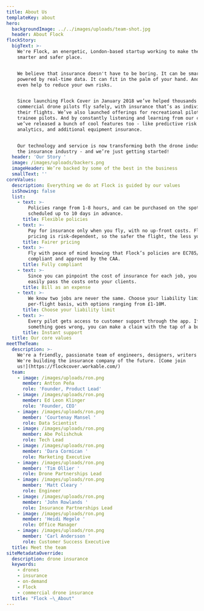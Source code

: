 ```yaml
---
title: About Us
templateKey: about
hero:
  backgroundImage: ../../images/uploads/team-shot.jpg
  header: About Flock
flockStory:
  bigText: >-
    We're Flock, an energetic, London-based startup working to make the world a
    smarter and safer place.


    We believe that insurance doesn't have to be boring. It can be smart, and
    powered by real-time data. It can fit in the palm of your hand. And it can
    even help to reduce your own risks.


    Since launching Flock Cover in January 2018 we’ve helped thousands of
    commercial drone pilots fly safely, with insurance that’s as individual as
    their flights. We’ve also launched offerings for recreational pilots and
    trainee pilots. And by constantly listening and learning from our customers,
    we’ve released a bunch of cool features too - like predictive risk
    analytics, and additional equipment insurance.


    Our technology and service is now transforming both the drone industry and
    the insurance industry - and we’re just getting started!
  header: 'Our Story '
  image: /images/uploads/backers.png
  imageHeader: We’re backed by some of the best in the business
  smallText: ''
coreValues:
  description: Everything we do at Flock is guided by our values
  isShowing: false
  list:
    - text: >-
        Policies range from 1-8 hours, and can be purchased on the spot, or
        scheduled up to 10 days in advance.
      title: Flexible policies
    - text: >-
        Pay for insurance only when you fly, with no up-front costs. Flock’s
        pricing is risk-dependent, so the safer the flight, the less you pay.
      title: Fairer pricing
    - text: >-
        Fly with peace of mind knowing that Flock’s policies are EC785/2004
        compliant and approved by the CAA.
      title: Fully compliant
    - text: >-
        Since you can pinpoint the cost of insurance for each job, you can
        easily pass the costs onto your clients.
      title: Bill as an expense
    - text: >-
        We know two jobs are never the same. Choose your liability limit on a
        per-flight basis, with options ranging from £1-10M.
      title: Choose your liability limit
    - text: >-
        Every pilot gets access to customer support through the app. If
        something goes wrong, you can make a claim with the tap of a button
      title: Instant support
  title: Our core values
meetTheTeam:
  description: >-
    We're a friendly, passionate team of engineers, designers, writers and more.
    We're building the insurance company of the future. [Come join
    us!](https://flockcover.workable.com/)
  team:
    - image: /images/uploads/ron.png
      member: Antton Peña
      role: 'Founder, Product Lead'
    - image: /images/uploads/ron.png
      member: Ed Leon Klinger
      role: 'Founder, CEO'
    - image: /images/uploads/ron.png
      member: 'Courtenay Mansel '
      role: Data Scientist
    - image: /images/uploads/ron.png
      member: Abe Polishchuk
      role: Tech Lead
    - image: /images/uploads/ron.png
      member: 'Dara Cormican '
      role: Marketing Executive
    - image: /images/uploads/ron.png
      member: 'Tim Ollier '
      role: Drone Partnerships Lead
    - image: /images/uploads/ron.png
      member: 'Matt Cleary '
      role: Engineer
    - image: /images/uploads/ron.png
      member: 'John Rowlands '
      role: Insurance Partnerships Lead
    - image: /images/uploads/ron.png
      member: 'Heidi Megele '
      role: Office Manager
    - image: /images/uploads/ron.png
      member: 'Carl Andersson '
      role: Customer Success Executive
  title: Meet the team
siteMetadataOverride:
  description: drone insurance
  keywords:
    - drones
    - insurance
    - on-demand
    - Flock
    - commercial drone insurance
  title: "Flock –\_About"
---
```


